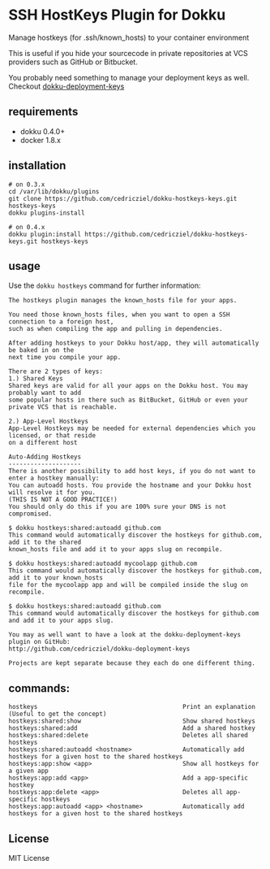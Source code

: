 # SSH HostKeys Plugin for Dokku

Manage hostkeys (for .ssh/known_hosts) to your container environment

This is useful if you hide your sourcecode in private repositories at VCS providers such as GitHub or Bitbucket.

You probably need something to manage your deployment keys as well. Checkout [dokku-deployment-keys](http://github.com/cedricziel/dokku-deployment-keys)

## requirements

- dokku 0.4.0+
- docker 1.8.x

## installation

```shell
# on 0.3.x
cd /var/lib/dokku/plugins
git clone https://github.com/cedricziel/dokku-hostkeys-keys.git hostkeys-keys
dokku plugins-install

# on 0.4.x
dokku plugin:install https://github.com/cedricziel/dokku-hostkeys-keys.git hostkeys-keys
```

## usage

Use the ``dokku hostkeys`` command for further information:

```
The hostkeys plugin manages the known_hosts file for your apps.

You need those known_hosts files, when you want to open a SSH connection to a foreign host,
such as when compiling the app and pulling in dependencies.

After adding hostkeys to your Dokku host/app, they will automatically be baked in on the
next time you compile your app.

There are 2 types of keys:
1.) Shared Keys
Shared keys are valid for all your apps on the Dokku host. You may probably want to add
some popular hosts in there such as BitBucket, GitHub or even your private VCS that is reachable.

2.) App-Level Hostkeys
App-Level Hostkeys may be needed for external dependencies which you licensed, or that reside
on a different host

Auto-Adding Hostkeys
--------------------
There is another possibility to add host keys, if you do not want to enter a hostkey manually:
You can autoadd hosts. You provide the hostname and your Dokku host will resolve it for you.
(THIS IS NOT A GOOD PRACTICE!)
You should only do this if you are 100% sure your DNS is not compromised.

$ dokku hostkeys:shared:autoadd github.com
This command would automatically discover the hostkeys for github.com, add it to the shared
known_hosts file and add it to your apps slug on recompile.

$ dokku hostkeys:shared:autoadd mycoolapp github.com
This command would automatically discover the hostkeys for github.com, add it to your known_hosts
file for the mycoolapp app and will be compiled inside the slug on recompile.

$ dokku hostkeys:shared:autoadd github.com
This command would automatically discover the hostkeys for github.com and add it to your apps slug.

You may as well want to have a look at the dokku-deployment-keys plugin on GitHub:
http://github.com/cedricziel/dokku-deployment-keys

Projects are kept separate because they each do one different thing.
```

## commands:

```
hostkeys                                        Print an explanation (Useful to get the concept)
hostkeys:shared:show                            Show shared hostkeys
hostkeys:shared:add                             Add a shared hostkey
hostkeys:shared:delete                          Deletes all shared hostkeys
hostkeys:shared:autoadd <hostname>              Automatically add hostkeys for a given host to the shared hostkeys
hostkeys:app:show <app>                         Show all hostkeys for a given app
hostkeys:app:add <app>                          Add a app-specific hostkey
hostkeys:app:delete <app>                       Deletes all app-specific hostkeys
hostkeys:app:autoadd <app> <hostname>           Automatically add hostkeys for a given host to the shared hostkeys
```

License
-------
MIT License
